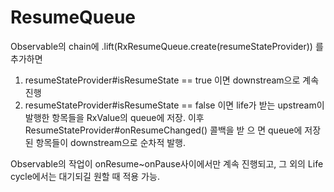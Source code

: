 # ResumeQueue

Observable의 chain에 
    .lift(RxResumeQueue.<Long>create(resumeStateProvider))
를 추가하면
1) resumeStateProvider#isResumeState == true 이면 downstream으로 계속 진행
2) resumeStateProvider#isResumeState == false 이면 
  life가 받는 upstream이 발행한 항목들을 RxValue의 queue에 저장.
  이후 ResumeStateProvider#onResumeChanged() 콜백을 받 으 면 queue에 저장된 항목들이 downstream으로 순차적 발행.
  
Observable의 작업이 onResume~onPause사이에서만 계속 진행되고, 그 외의 Life cycle에서는 대기되길 원할 때 적용 가능.

